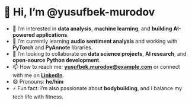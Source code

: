# 👋 Hi, I’m @yusufbek-murodov

- 👀 I’m interested in **data analysis**, **machine learning**, and **building AI-powered applications**.
- 🌱 I’m currently learning **audio sentiment analysis** and working with **PyTorch** and **PyAnnote** libraries.
- 💞️ I’m looking to collaborate on **data science projects**, **AI research**, and **open-source Python development**.
- 📫 How to reach me: **[yusufbek.murodov@example.com](mailto:yusufbek.murodov@example.com)** or connect with me on **[LinkedIn](https://linkedin.com/in/yusufbek-murodov)**.
- 😄 Pronouns: **he/him**
- ⚡ Fun fact: I’m also passionate about **bodybuilding**, and I balance my tech life with fitness.

<!---
yusufbek-murodov/yusufbek-murodov is a ✨ special ✨ repository because its `README.md` (this file) appears on your GitHub profile.
You can click the Preview link to take a look at your changes.
--->
